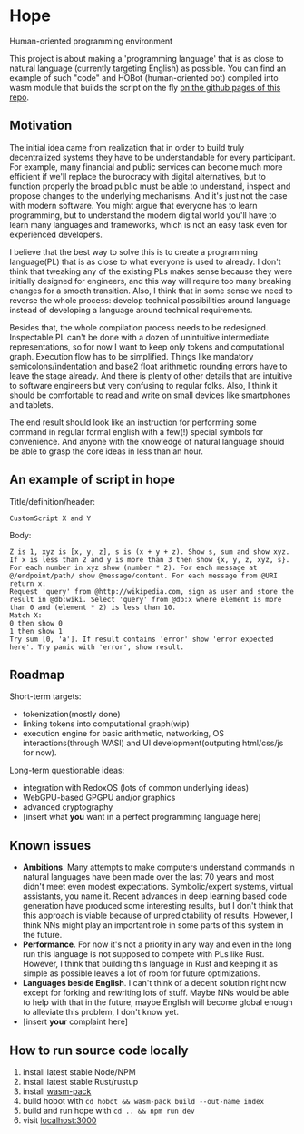 # Hope
Human-oriented programming environment

This project is about making a 'programming language' that is as close to natural language (currently targeting English) as possible. You can find an example of such "code" and HOBot (human-oriented bot) compiled into wasm module that builds the script on the fly [on the github pages of this repo](https://edezhic.github.io/Hope/). 

## Motivation

The initial idea came from realization that in order to build truly decentralized systems they have to be understandable for every participant. For example, many financial and public services can become much more efficient if we'll replace the burocracy with digital alternatives, but to function properly the broad public must be able to understand, inspect and propose changes to the underlying mechanisms. And it's just not the case with modern software. You might argue that everyone has to learn programming, but to understand the modern digital world you'll have to learn many languages and frameworks, which is not an easy task even for experienced developers. 

I believe that the best way to solve this is to create a programming language(PL) that is as close to what everyone is used to already. I don't think that tweaking any of the existing PLs makes sense because they were initially designed for engineers, and this way will require too many breaking changes for a smooth transition. Also, I think that in some sense we need to reverse the whole process: develop technical possibilities around language instead of developing a language around technical requirements. 

Besides that, the whole compilation process needs to be redesigned. Inspectable PL can't be done with a dozen of unintuitive intermediate representations, so for now I want to keep only tokens and computational graph. Execution flow has to be simplified. Things like mandatory semicolons/indentation and base2 float arithmetic rounding errors have to leave the stage already. And there is plenty of other details that are intuitive to software engineers but very confusing to regular folks. Also, I think it should be comfortable to read and write on small devices like smartphones and tablets. 

The end result should look like an instruction for performing some command in regular formal english with a few(!) special symbols for convenience. And anyone with the knowledge of natural language should be able to grasp the core ideas in less than an hour.

## An example of script in hope

Title/definition/header:
```
CustomScript X and Y 
```
Body:
```
Z is 1, xyz is [x, y, z], s is (x + y + z). Show s, sum and show xyz. If x is less than 2 and y is more than 3 then show {x, y, z, xyz, s}. 
For each number in xyz show (number * 2). For each message at @/endpoint/path/ show @message/content. For each message from @URI return x.
Request 'query' from @http://wikipedia.com, sign as user and store the result in @db:wiki. Select 'query' from @db:x where element is more than 0 and (element * 2) is less than 10.
Match X: 
0 then show 0
1 then show 1
Try sum [0, 'a']. If result contains 'error' show 'error expected here'. Try panic with 'error', show result.
```

## Roadmap

Short-term targets: 
- tokenization(mostly done) 
- linking tokens into computational graph(wip)
- execution engine for basic arithmetic, networking, OS interactions(through WASI) and UI development(outputing html/css/js for now).  

Long-term questionable ideas:
- integration with RedoxOS (lots of common underlying ideas)
- WebGPU-based GPGPU and/or graphics
- advanced cryptography
- [insert what **you** want in a perfect programming language here]

## Known issues

- **Ambitions**. Many attempts to make computers understand commands in natural languages have been made over the last 70 years and most didn't meet even modest expectations. Symbolic/expert systems, virtual assistants, you name it. Recent advances in deep learning based code generation have produced some interesting results, but I don't think that this approach is viable because of unpredictability of results. However, I think NNs might play an important role in some parts of this system in the future. 
- **Performance**. For now it's not a priority in any way and even in the long run this language is not supposed to compete with PLs like Rust. However, I think that building this language in Rust and keeping it as simple as possible leaves a lot of room for future optimizations. 
- **Languages beside English**. I can't think of a decent solution right now except for forking and rewriting lots of stuff. Maybe NNs would be able to help with that in the future, maybe English will become global enough to alleviate this problem, I don't know yet.
- [insert **your** complaint here]

## How to run source code locally
1. install latest stable Node/NPM
2. install latest stable Rust/rustup
3. install [wasm-pack](https://rustwasm.github.io/wasm-pack/installer/)
4. build hobot with `cd hobot && wasm-pack build --out-name index`  
5. build and run hope with `cd .. && npm run dev`
6. visit [localhost:3000](http://localhost:3000)
